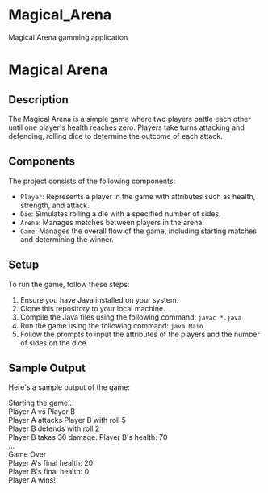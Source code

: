 # Magical_Arena
Magical Arena gamming application


# Magical Arena

## Description
The Magical Arena is a simple game where two players battle each other until one player's health reaches zero. Players take turns attacking and defending, rolling dice to determine the outcome of each attack.

## Components
The project consists of the following components:

- `Player`: Represents a player in the game with attributes such as health, strength, and attack.
- `Die`: Simulates rolling a die with a specified number of sides.
- `Arena`: Manages matches between players in the arena.
- `Game`: Manages the overall flow of the game, including starting matches and determining the winner.

## Setup
To run the game, follow these steps:

1. Ensure you have Java installed on your system.
2. Clone this repository to your local machine.
3. Compile the Java files using the following command:
`javac *.java`
4. Run the game using the following command:
`java Main`
5. Follow the prompts to input the attributes of the players and the number of sides on the dice.


## Sample Output

Here's a sample output of the game:

Starting the game...  
Player A vs Player B  
Player A attacks Player B with roll 5  
Player B defends with roll 2  
Player B takes 30 damage. Player B's health: 70  
...  
Game Over  
Player A's final health: 20  
Player B's final health: 0  
Player A wins!  

